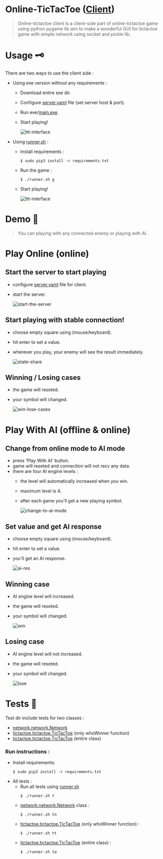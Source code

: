 # Online-TicTacToe ([Client](https://github.com/hadialqattan/online-tictactoe/blob/master/client))

> Online-tictactoe client is a client-side part of online-tictactoe game using python pygame lib aim to make a wonderful GUI for tictactoe game with simple network using socket and pickle lib.

# Usage 🗝

There are two ways to use the client side :

* Using exe version without any requirements :
    * Download entire exe dir.
    * Configure [server.yaml](https://github.com/hadialqattan/online-tictactoe/blob/master/client/exe/server.yaml) file (set server host & port).
    * Run exe/[main.exe](https://github.com/hadialqattan/online-tictactoe/blob/master/client/exe/main.exe).
    * Start playing!

        ![ttt-interface](https://github.com/hadialqattan/online-tictactoe/blob/master/client/docs/init.jpg?raw=true)

* Using [runner.sh](https://github.com/hadialqattan/online-tictactoe/blob/master/client/runner.sh) :
    
    * Install requirements : 
        ```shell
        $ sudo pip3 install -r requirements.txt
        ```
    * Run the game : 
        ```shell 
        $ ./runner.sh g
        ```
    * Start playing!
    
        ![ttt-interface](https://github.com/hadialqattan/online-tictactoe/blob/master/client/docs/init.jpg?raw=true)

# Demo  🧮
> You can playing with any connected enemy or playing with AI.

# Play Online (online)

## Start the server to start playing
* configure [server.yaml](https://github.com/hadialqattan/online-tictactoe/blob/master/client/server.yaml) file for client.
* start the server.
    
    ![start-the-server](https://github.com/hadialqattan/online-tictactoe/blob/master/client/docs/start_server.gif?raw=true)

## Start playing with stable connection!
* choose empty square using (mouse/keyboard).
* hit enter to set a value.
* wherever you play, your enemy will see the result immediately.
    
    ![state-share](https://github.com/hadialqattan/online-tictactoe/blob/master/client/docs/state_share.gif?raw=true)

## Winning / Losing cases
* the game will reseted.
* your symbol will changed.

    ![win-lose-cases](https://github.com/hadialqattan/online-tictactoe/blob/master/client/docs/end_edge.gif?raw=true)

# Play With AI (offline & online)

## Change from online mode to AI mode
* press 'Play With AI' button.
* game will reseted and connection will not recv any data. 
* there are four AI engine levels :
    * the level will automatically increased when you win.
    * maximum level is 4.
    * after each game you'll get a new playing symbol.
    
        ![change-to-ai-mode](https://github.com/hadialqattan/online-tictactoe/blob/master/client/docs/setaimode.gif?raw=true)

## Set value and get AI response
* choose empty square using (mouse/keyboard). 
* hit enter to set a value. 
* you'll get an AI response.
    
    ![ai-res](https://github.com/hadialqattan/online-tictactoe/blob/master/client/docs/ai_res.gif?raw=true)

## Winning case
* AI engine level will increased.
* the game will reseted.
* your symbol will changed.
    
    ![win](https://github.com/hadialqattan/online-tictactoe/blob/master/client/docs/win.gif?raw=true)

## Losing case 
* AI engine level will not increased. 
* the game will reseted. 
* your symbol will changed.
    
    ![lose](https://github.com/hadialqattan/online-tictactoe/blob/master/client/docs/lose.gif?raw=true)

# Tests 🧪

Test dir include tests for two classes :
* [network.network.Network](https://github.com/hadialqattan/online-tictactoe/blob/master/client/src/network/network.py)
* [tictactoe.tictactoe.TicTacToe](https://github.com/hadialqattan/online-tictactoe/blob/master/client/src/tictactoe/tictactoe.py) (only whoWinner function)
* [tictactoe.tictactoe.TicTacToe](https://github.com/hadialqattan/online-tictactoe/blob/master/client/src/tictactoe/tictactoe.py) (entire class)

### Run instructions :
* Install requirements:
    ```shell
    $ sudo pip3 install -r requirements.txt
    ```
* All tests : 
    * Run all tests using [runner.sh](https://github.com/hadialqattan/online-tictactoe/blob/master/client/runner.sh)
        ```shell
        $ ./runner.sh t
        ```
    * [network.network.Network](https://github.com/hadialqattan/online-tictactoe/blob/master/client/src/network/network.py) class : 
        ```shell
        $ ./runner.sh tn
        ```
    * [tictactoe.tictactoe.TicTacToe](https://github.com/hadialqattan/online-tictactoe/blob/master/client/src/tictactoe/tictactoe.py) (only whoWinner function) : 
        ```shell
        $ ./runner.sh tt
        ```
    * [tictactoe.tictactoe.TicTacToe](https://github.com/hadialqattan/online-tictactoe/blob/master/client/src/tictactoe/tictactoe.py) (entire class) : 
        ```shell
        $ ./runner.sh ta
        ```
